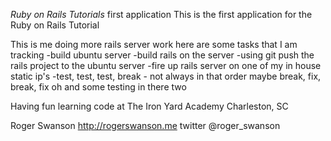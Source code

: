 *Ruby on Rails Tutorials* first application
This is the first application for the Ruby on Rails Tutorial

This is me doing more rails server work here are some tasks that I am tracking
-build ubuntu server
-build rails on the server
-using git push the rails project to the ubuntu server
-fire up rails server on one of my in house static ip's
-test, test, test, break - not always in that order maybe break, fix, break, fix oh and some testing in there two

Having fun learning code at The Iron Yard Academy Charleston, SC

Roger Swanson
http://rogerswanson.me
twitter @roger_swanson

